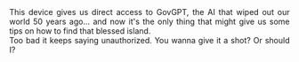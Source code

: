 <div style="text-align: justify;">This device gives us direct access to GovGPT, the AI that wiped out our world 50 years ago... and now it's the only thing that might give us some tips on how to find that blessed island.<br>Too bad it keeps saying unauthorized. You wanna give it a shot? Or should I?</div>